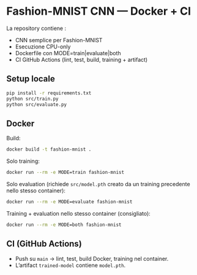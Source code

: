 # Fashion-MNIST CNN — Docker + CI

La repository contiene :
- CNN semplice per Fashion-MNIST
- Esecuzione CPU-only
- Dockerfile con MODE=train|evaluate|both
- CI GitHub Actions (lint, test, build, training + artifact)

## Setup locale
```bash
pip install -r requirements.txt
python src/train.py
python src/evaluate.py
```

## Docker
Build:
```bash
docker build -t fashion-mnist .
```

Solo training:
```bash
docker run --rm -e MODE=train fashion-mnist
```

Solo evaluation (richiede `src/model.pth` creato da un training precedente nello stesso container):
```bash
docker run --rm -e MODE=evaluate fashion-mnist
```

Training + evaluation nello stesso container (consigliato):
```bash
docker run --rm -e MODE=both fashion-mnist
```

## CI (GitHub Actions)
- Push su `main` → lint, test, build Docker, training nel container.
- L’artifact `trained-model` contiene `model.pth`.

